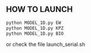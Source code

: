 ## HOW TO LAUNCH
```bash
python MODEL_1D.py EW
python MODEL_1D.py KPZ
python MODEL_1D.py BIO
```

or check the file launch_serial.sh

